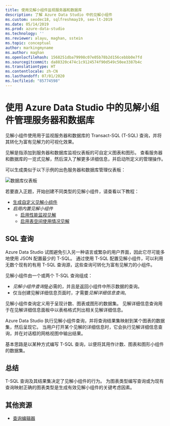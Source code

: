 ```yaml
---
title: 使用见解小组件监视服务器和数据库
description: 了解 Azure Data Studio 中的见解小组件
ms.custom: seodec18, sqlfreshmay19, seo-lt-2019
ms.date: 05/14/2019
ms.prod: azure-data-studio
ms.technology: ''
ms.reviewer: alayu, maghan, sstein
ms.topic: conceptual
author: markingmyname
ms.author: maghan
ms.openlocfilehash: 1568251dba79998c07e05b78b2d156cebbb0e7fd
ms.sourcegitcommit: da88320c474c1c9124574f90d549c50ee3387b4c
ms.translationtype: HT
ms.contentlocale: zh-CN
ms.lasthandoff: 07/01/2020
ms.locfileid: "85774598"
---
```

# <a name="manage-servers-and-databases-with-insight-widgets-in-azure-data-studio"></a>使用 Azure Data Studio 中的见解小组件管理服务器和数据库

见解小组件使用用于监视服务器和数据库的 Transact-SQL (T-SQL) 查询，并将其转化为富有见解力的可视化效果。

见解是指添加到服务器和数据库监视仪表板的可自定义图表和图形。 查看服务器和数据库的一览式见解，然后深入了解更多详细信息，并启动所定义的管理操作。

可以生成类似于以下示例的出色服务器和数据库管理仪表板：

![数据库仪表板](media/insight-widgets/database-dashboard.png)

若要直入正题，开始创建不同类型的见解小组件，请查看以下教程：

- [生成自定义见解小组件](tutorial-build-custom-insight-sql-server.md)
- *启用内置见解小组件*
  - [启用性能监视见解](tutorial-qds-sql-server.md)
  - [启用表空间使用情况见解](tutorial-table-space-sql-server.md)

## <a name="sql-queries"></a>SQL 查询

Azure Data Studio 试图避免引入另一种语言或繁杂的用户界面，因此它尽可能多地使用 JSON 配置最少的 T-SQL。 通过使用 T-SQL 配置见解小组件，可以利用无数个现有的有用 T-SQL 查询源，这些查询可转化为富有见解力的小组件。

见解小组件由一个或两个 T-SQL 查询组成：
* *见解小组件查询*是必需的，并且是返回小组件中所示数据的查询。
* 仅当创建见解详细信息页面时，才需要*见解详细信息查询*。

见解小组件查询定义用于呈现计数、图表或图形的数据集。 见解详细信息查询用于在见解详细信息面板中以表格格式列出相关见解详细信息。 

Azure Data Studio 执行见解小组件查询，并将查询结果集映射到某个图表的数据集，然后呈现它。 当用户打开某个见解的详细信息时，它会执行见解详细信息查询，并在对话框的网格视图中输出结果。

基本思路是以某种方式编写 T-SQL 查询，以便将其用作计数、图表和图形小组件的数据集。 

## <a name="summary"></a>总结

T-SQL 查询及其结果集决定了见解小组件的行为。 为图表类型编写查询或为现有查询映射正确的图表类型是生成有效见解小组件的关键考虑因素。



## <a name="additional-resources"></a>其他资源
- [查询编辑器](tutorial-sql-editor.md)

